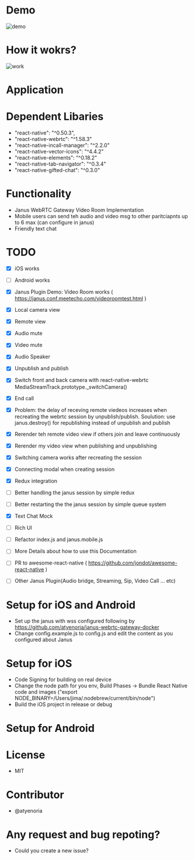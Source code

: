 # Demo
![demo](https://github.com/atyenoria/react-native-webrtc-video-chat/blob/master/demo.png "demo")

# How it wokrs?
![work](https://github.com/atyenoria/react-native-webrtc-video-chat/blob/master/work.png "work")

# Application

# Dependent Libaries 
- "react-native": "^0.50.3",
- "react-native-webrtc": "^1.58.3"
- "react-native-incall-manager": "^2.2.0"
- "react-native-vector-icons": "^4.4.2"
- "react-native-elements": "^0.18.2"
- "react-native-tab-navigator": "^0.3.4"
- "react-native-gifted-chat": "^0.3.0"

# Functionality
- Janus WebRTC Gateway Video Room Implementation
- Mobile users can send teh audio and video msg to other paritciapnts up to 6 max (can configure in janus)
- Friendly text chat



# TODO
- [x] iOS works
- [ ] Android works
- [x] Janus Plugin Demo: Video Room works ( https://janus.conf.meetecho.com/videoroomtest.html )
- [x] Local camera view
- [x] Remote view
- [x] Audio mute
- [x] Video mute
- [x] Audio Speaker 
- [x] Unpublish and publish 
- [x] Switch front and back camera with react-native-webrtc MediaStreamTrack.prototype._switchCamera()
- [x] End call
- [x] Problem: the delay of receving remote viedeos increases when recreating the webrtc session by unpublish/publish. Soulution: use janus.destroy() for republishing instead of unpublish and publish 
- [x] Rerender teh remote video view if others join and leave continuously
- [x] Rerender my video view when publishing and unpublishing
- [x] Switching camera works after recreating the session
- [x] Connecting modal when creating session
- [x] Redux integration
- [ ] Better handling the janus session by simple redux 
- [ ] Better restarting the the janus session by simple queue system
- [x] Text Chat Mock
- [ ] Rich UI
- [ ] Refactor index.js and janus.mobile.js
- [ ] More Details about how to use this Documentation
- [ ] PR to awesome-react-native ( https://github.com/jondot/awesome-react-native )
- [ ] Other Janus Plugin(Audio bridge, Streaming, Sip, Video Call ... etc)


# Setup for iOS and Android
- Set up the janus with wss configured following by https://github.com/atyenoria/janus-webrtc-gateway-docker
- Change config.example.js to config.js and edit the content as you configured about Janus 


# Setup for iOS
- Code Signing for building on real device
- Change the node path for you env, Build Phases -> Bundle React Native code and images ("export NODE_BINARY=/Users/jima/.nodebrew/current/bin/node")
- Build the iOS project in release or debug

# Setup for Android


# License
- MIT

# Contributor
- @atyenoria


# Any request and bug repoting?
- Could you create a new issue?
